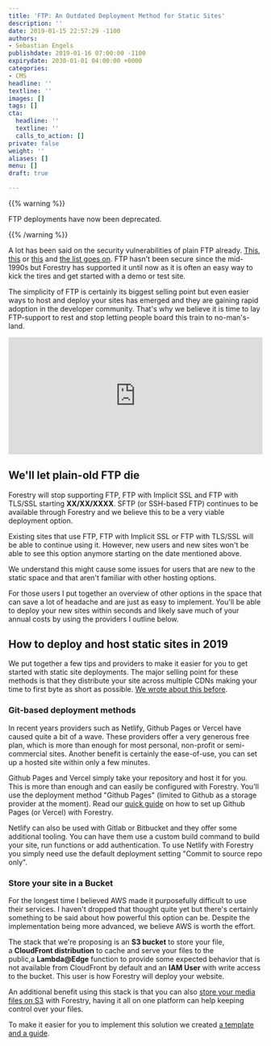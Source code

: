 ```yaml
---
title: 'FTP: An Outdated Deployment Method for Static Sites'
description: ''
date: 2019-01-15 22:57:29 -1100
authors:
- Sebastian Engels
publishdate: 2019-01-16 07:00:00 -1100
expirydate: 2030-01-01 04:00:00 +0000
categories:
- CMS
headline: ''
textline: ''
images: []
tags: []
cta:
  headline: ''
  textline: ''
  calls_to_action: []
private: false
weight: ''
aliases: []
menu: []
draft: true

---
```

{{% warning %}}

FTP deployments have now been deprecated.

{{% /warning %}}

A lot has been said on the security vulnerabilities of plain FTP already. [This](https://www.ssh.com/ssh/ftp/server), [this](http://blog.jdpfu.com/2011/07/10/why-you-need-to-stop-using-ftp) or [this](https://www.motherjones.com/politics/2017/10/trump-election-commissioners-voter-database-is-a-ripe-target-for-hackers/) and [the list goes on](https://www.google.com/search?q=ftp+security+issues&oq=ftp+security+issues&aqs=chrome.0.69i59j0l4.3491j0j4&sourceid=chrome&ie=UTF-8). FTP hasn't been secure since the mid-1990s but Forestry has supported it until now as it is often an easy way to kick the tires and get started with a demo or test site.

The simplicity of FTP is certainly its biggest selling point but even easier ways to host and deploy your sites has emerged and they are gaining rapid adoption in the developer community. That's why we believe it is time to lay FTP-support to rest and stop letting people board this train to no-man's-land.

<div style="width:100%;height:0;padding-bottom:46%;position:relative;"><iframe src="https://giphy.com/embed/Az1CJ2MEjmsp2" width="100%" height="100%" style="position:absolute" frameBorder="0" class="giphy-embed" allowFullScreen></iframe></div>

## We'll let plain-old FTP die

Forestry will stop supporting FTP, FTP with Implicit SSL and FTP with TLS/SSL starting **XX/XX/XXXX**. SFTP (or SSH-based FTP) continues to be available through Forestry and we believe this to be a very viable deployment option.

Existing sites that use FTP, FTP with Implicit SSL or FTP with TLS/SSL will be able to continue using it. However, new users and new sites won't be able to see this option anymore starting on the date mentioned above.

We understand this might cause some issues for users that are new to the static space and that aren't familiar with other hosting options.

For those users I put together an overview of other options in the space that can save a lot of headache and are just as easy to implement. You'll be able to deploy your new sites within seconds and likely save much of your annual costs by using the providers I outline below.

## How to deploy and host static sites in 2019

We put together a few tips and providers to make it easier for you to get started with static site deployments. The major selling point for these methods is that they distribute your site across multiple CDNs making your time to first byte as short as possible. [We wrote about this before](https://forestry.io/blog/for-static-sites-theres-no-excuse-not-to-use-a-cdn/).

### Git-based deployment methods

In recent years providers such as Netlify, Github Pages or Vercel have caused quite a bit of a wave. These providers offer a very generous free plan, which is more than enough for most personal, non-profit or semi-commercial sites. Another benefit is certainly the ease-of-use, you can set up a hosted site within only a few minutes.

Github Pages and Vercel simply take your repository and host it for you. This is more than enough and can easily be configured with Forestry. You'll use the deployment method "Github Pages" (limited to Github as a storage provider at the moment). Read our [quick guide](https://forestry.io/docs/hosting/github-pages/) on how to set up Github Pages (or Vercel) with Forestry.

Netlify can also be used with Gitlab or Bitbucket and they offer some additional tooling. You can have them use a custom build command to build your site, run functions or add authentication. To use Netlify with Forestry you simply need use the default deployment setting "Commit to source repo only".

### Store your site in a Bucket

For the longest time I believed AWS made it purposefully difficult to use their services. I haven't dropped that thought quite yet but there's certainly something to be said about how powerful this option can be. Despite the implementation being more advanced, we believe AWS is worth the effort.

The stack that we're proposing is an **S3 bucket** to store your file, a **CloudFront distribution** to cache and serve your files to the public,a **Lambda@Edge** function to provide some expected behavior that is not available from CloudFront by default and an **IAM User** with write access to the bucket. This user is how Forestry will deploy your website.

An additional benefit using this stack is that you can also [store your media files on S3](https://forestry.io/docs/media/s3/) with Forestry, having it all on one platform can help keeping control over your files.

To make it easier for you to implement this solution we created [a template and a guide](https://forestry.io/docs/hosting/s3-cloudfront-stack/).
